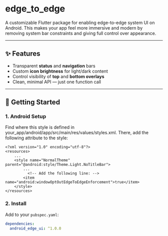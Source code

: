 # edge_to_edge

A customizable Flutter package for enabling edge-to-edge system UI on Android. This makes your app
feel more immersive and modern by removing system bar constraints and giving full control over
appearance.

---

## ✨ Features

- Transparent **status** and **navigation** bars
- Custom **icon brightness** for light/dark content
- Control visibility of **top** and **bottom overlays**
- Clean, minimal API — just one function call

---

## 🚀 Getting Started

### 1. Android Setup

Find where this style is defined in your_app/android/app/src/main/res/values/styles.xml. There, add
the following attribute to the style:

```
<?xml version="1.0" encoding="utf-8"?>
<resources>
    ...
    <style name="NormalTheme" parent="@android:style/Theme.Light.NoTitleBar">
        ...
	      <!-- Add the following line: -->
        <item name="android:windowOptOutEdgeToEdgeEnforcement">true</item>
    </style>
</resources>

```

### 2. Install

Add to your `pubspec.yaml`:

```yaml
dependencies:
  android_edge_ui: ^1.0.0

